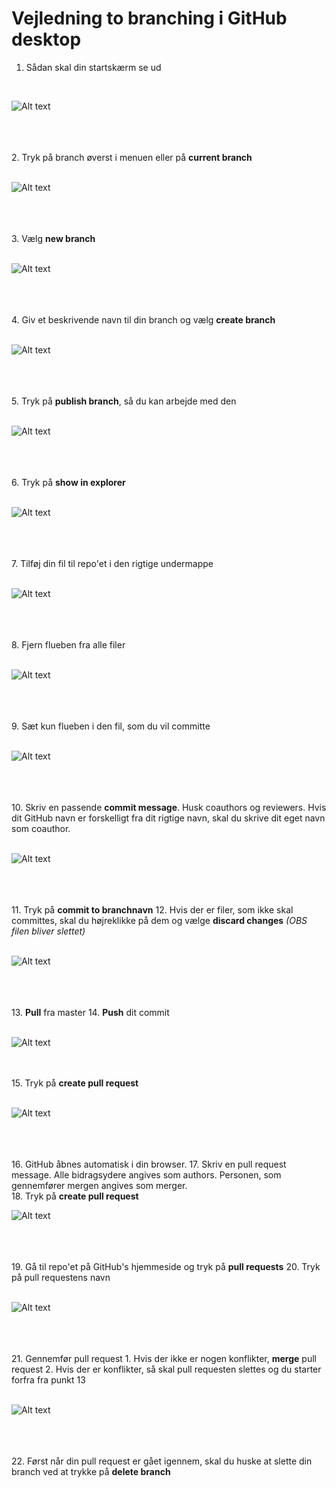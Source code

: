 # Vejledning to branching i GitHub desktop

1. Sådan skal din startskærm se ud <br>
<br>

![Alt text](./Billeder_til_github_desktop_branchvejledning/vejledning1.png) <br><br>

<br><br> 2. Tryk på branch øverst i menuen eller på **current branch** <br>
<br>

![Alt text](./Billeder_til_github_desktop_branchvejledning/vejledning2.png) <br><br>

<br><br> 3. Vælg **new branch** <br>
<br>

![Alt text](./Billeder_til_github_desktop_branchvejledning/vejledning3.png) <br><br>

<br><br> 4. Giv et beskrivende navn til din branch og vælg **create branch** <br>
<br>

![Alt text](./Billeder_til_github_desktop_branchvejledning/vejledning4.png) <br><br>

<br><br> 5. Tryk på **publish branch**, så du kan arbejde med den <br>
<br>

![Alt text](./Billeder_til_github_desktop_branchvejledning/vejledning5.png) <br><br>

<br><br> 6. Tryk på **show in explorer** <br>
<br>

![Alt text](./Billeder_til_github_desktop_branchvejledning/vejledning6.png) <br><br>

<br><br> 7. Tilføj din fil til repo'et i den rigtige undermappe <br>
<br>

![Alt text](./Billeder_til_github_desktop_branchvejledning/vejledning7.png) <br><br>

<br><br> 8. Fjern flueben fra alle filer <br>
<br>

![Alt text](./Billeder_til_github_desktop_branchvejledning/vejledning8.png) <br><br>

<br><br> 9. Sæt kun flueben i den fil, som du vil committe <br>
<br>

![Alt text](./Billeder_til_github_desktop_branchvejledning/vejledning9.PNG) <br><br>

<br><br> 10. Skriv en passende **commit message**. Husk coauthors og reviewers. Hvis dit GitHub navn er forskelligt fra dit rigtige navn, skal du skrive dit eget navn som coauthor. <br>
<br>

![Alt text](./Billeder_til_github_desktop_branchvejledning/vejledning10.png) <br><br>

<br><br> 11. Tryk på **commit to branchnavn** 
12. Hvis der er filer, som ikke skal committes, skal du højreklikke på dem og vælge **discard changes** _(OBS filen bliver slettet)_ <br>
<br>

![Alt text](./Billeder_til_github_desktop_branchvejledning/vejledning11.png) <br><br>

<br><br> 13. **Pull** fra master
14. **Push** dit commit <br>
<br>

![Alt text](./Billeder_til_github_desktop_branchvejledning/vejledning12.png) 

<br><br> 15. Tryk på **create pull request** <br>
<br>

![Alt text](./Billeder_til_github_desktop_branchvejledning/vejledning13.png) <br><br>

<br><br> 16. GitHub åbnes automatisk i din browser. 
17. Skriv en pull request message. Alle bidragsydere angives som authors. Personen, som gennemfører mergen angives som merger. <br>
18. Tryk på **create pull request**
<br>

![Alt text](./Billeder_til_github_desktop_branchvejledning/vejledning14.png) <br><br>

<br><br> 19. Gå til repo'et på GitHub's hjemmeside og tryk på **pull requests** 
20. Tryk på pull requestens navn <br>
<br>

![Alt text](./Billeder_til_github_desktop_branchvejledning/vejledning15.png) <br><br>

<br><br> 21. Gennemfør pull request
	1. Hvis der ikke er nogen konflikter, **merge** pull request
	2. Hvis der er konflikter, så skal pull requesten slettes og du starter forfra fra punkt 13 <br>
<br>	
	
![Alt text](./Billeder_til_github_desktop_branchvejledning/vejledning16.png) <br><br>

<br><br> 22. Først når din pull request er gået igennem, skal du huske at slette din branch ved at trykke på **delete branch**